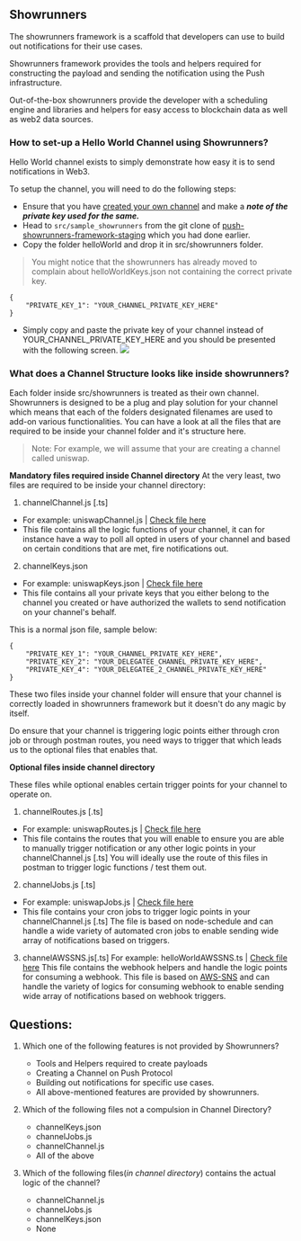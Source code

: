 ## Showrunners

The showrunners framework is a scaffold that developers can use to build out notifications for their use cases.

Showrunners framework provides the tools and helpers required for constructing the payload and sending the notification using the Push infrastructure.

Out-of-the-box showrunners provide the developer with a scheduling engine and libraries and helpers for easy access to blockchain data as well as web2 data sources.

### How to set-up a Hello World Channel using Showrunners?
Hello World channel exists to simply demonstrate how easy it is to send notifications in Web3.

To setup the channel, you will need to do the following steps:

* Ensure that you have [created your own channel](https://docs.epns.io/developers/developer-zone/create-your-notif-channel) and make a ***note of the private key used for the same.***
* Head to `src/sample_showrunners` from the git clone of [push-showrunners-framework-staging](https://github.com/ethereum-push-notification-service/push-showrunners-framework-staging) which you had done earlier.
* Copy the folder helloWorld and drop it in src/showrunners folder.

> You might notice that the showrunners has already moved to complain about helloWorldKeys.json not containing the correct private key.

```
{
    "PRIVATE_KEY_1": "YOUR_CHANNEL_PRIVATE_KEY_HERE"
}
```

* Simply copy and paste the private key of your channel instead of YOUR_CHANNEL_PRIVATE_KEY_HERE and you should be presented with the following screen.
![](https://i.imgur.com/YmuQsYN.png)

### What does a Channel Structure looks like inside showrunners?
Each folder inside src/showrunners is treated as their own channel. Showrunners is designed to be a plug and play solution for your channel which means that each of the folders designated filenames are used to add-on various functionalities. You can have a look at all the files that are required to be inside your channel folder and it's structure here.

> Note: For example, we will assume that your are creating a channel called uniswap.

**Mandatory files required inside Channel directory**
At the very least, two files are required to be inside your channel directory:
1. channelChannel.js [.ts]
* For example: uniswapChannel.js | [Check file here](https://github.com/ethereum-push-notification-service/epns-showrunners-framework/blob/main/src/sample_showrunners/helloWorld/helloWorldKeys.json)
* This file contains all the logic functions of your channel, it can for instance have a way to poll all opted in users of your channel and based on certain conditions that are met, fire notifications out.

2. channelKeys.json
* For example: uniswapKeys.json | [Check file here](https://github.com/ethereum-push-notification-service/epns-showrunners-framework/blob/main/src/sample_showrunners/helloWorld/helloWorldKeys.json)
* This file contains all your private keys that you either belong to the channel you created or have authorized the wallets to send notification on your channel's behalf.


This is a normal json file, sample below:

```
{
    "PRIVATE_KEY_1": "YOUR_CHANNEL_PRIVATE_KEY_HERE",
    "PRIVATE_KEY_2": "YOUR_DELEGATEE_CHANNEL_PRIVATE_KEY_HERE",
    "PRIVATE_KEY_4": "YOUR_DELEGATEE_2_CHANNEL_PRIVATE_KEY_HERE"
}
```

These two files inside your channel folder will ensure that your channel is correctly loaded in showrunners framework but it doesn't do any magic by itself.

Do ensure that your channel is triggering logic points either through cron job or through postman routes, you need ways to trigger that which leads us to the optional files that enables that.

**Optional files inside channel directory**

These files while optional enables certain trigger points for your channel to operate on.
1. channelRoutes.js [.ts]
* For example: uniswapRoutes.js | [Check file here](https://github.com/ethereum-push-notification-service/epns-showrunners-framework/blob/main/src/sample_showrunners/helloWorld/helloWorldRoutes.ts)
* This file contains the routes that you will enable to ensure you are able to manually trigger notification or any other logic points in your channelChannel.js [.ts]
You will ideally use the route of this files in postman to trigger logic functions / test them out.
2. channelJobs.js [.ts]
* For example: uniswapJobs.js |  [Check file here](https://github.com/ethereum-push-notification-service/epns-showrunners-framework/blob/main/src/sample_showrunners/helloWorld/helloWorldJobs.ts)
* This file contains your cron jobs to trigger logic points in your channelChannel.js [.ts]
The file is based on node-schedule and can handle a wide variety of automated cron jobs to enable sending wide array of notifications based on triggers.

3. channelAWSSNS.js[.ts]
For example: helloWorldAWSSNS.ts | [Check file here](https://github.com/ethereum-push-notification-service/epns-showrunners-framework/blob/main/src/sample_showrunners/helloWorld/helloWorldAWSSNS.ts)
This file contains the webhook helpers and handle the logic points for consuming a webhook.
This file is based on [AWS-SNS](https://aws.amazon.com/sns/?whats-new-cards.sort-by=item.additionalFields.postDateTime&whats-new-cards.sort-order=desc) and can handle the variety of logics for consuming webhook to enable sending wide array of notifications based on webhook triggers.

## Questions:
1. Which one of the following features is not provided by Showrunners?
    * Tools and Helpers required to create payloads
    * Creating a Channel on Push Protocol  
    * Building out notifications for specific use cases.
    * All above-mentioned features are provided by showrunners.

2. Which of the following files not a compulsion in Channel Directory?
    * channelKeys.json
    * channelJobs.js  
    * channelChannel.js
    * All of the above

3. Which of the following files(*in channel directory*) contains the actual logic of the channel?
    * channelChannel.js  
    * channelJobs.js
    * channelKeys.json
    * None
